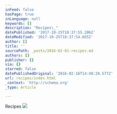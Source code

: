 ```yaml
---
inFeed: false
hasPage: true
inLanguage: null
keywords: []
description: "Recipes\_"
datePublished: '2017-10-25T18:37:55.206Z'
dateModified: '2017-10-25T18:37:54.665Z'
author: []
title: ''
sourcePath: _posts/2016-02-01-recipes.md
authors: []
publisher: {}
via: {}
starred: false
datePublishedOriginal: '2016-02-16T14:40:28.577Z'
url: recipes/index.html
_context: 'http://schema.org'
_type: Article

---
```

Recipes ![](https://thefarmintheforest.files.wordpress.com/2014/08/20140830-mirte-rein-370.jpg?w=1200&h=&crop=1)